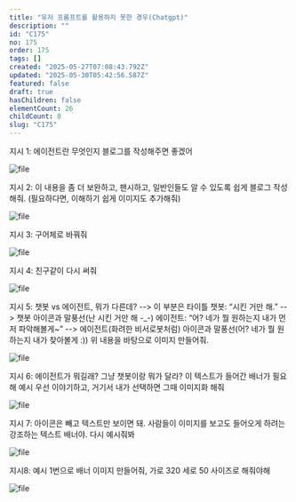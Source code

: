 ```yaml
---
title: "유저 프롬프트를 활용하지 못한 경우(Chatgpt)"
description: ""
id: "C175"
no: 175
order: 175
tags: []
created: "2025-05-27T07:08:43.792Z"
updated: "2025-05-30T05:42:56.587Z"
featured: false
draft: true
hasChildren: false
elementCount: 26
childCount: 0
slug: "C175"
---
```


지시 1: 에이전트란 무엇인지 블로그를 작성해주면 좋겠어

![file](/images/26f562db82309d902f7a771b665fe647.jpg)

지시 2: 이 내용을 좀 더 보완하고, 팬시하고, 일반인들도 알 수 있도록 쉽게 블로그 작성해줘. (필요하다면, 이해하기 쉽게 이미지도 추가해줘)

![file](/images/249fb5ecf142620b5b12cad0c2c5498e.jpg)

지시 3: 구어체로 바꿔줘

![file](/images/20e37d021780481483ad69029b03fb94.jpg)

지시 4: 친구같이 다시 써줘

![file](/images/0495acd6d8ae8b296fe192b295036f87.jpg)

지시 5: 챗봇 vs 에이전트, 뭐가 다른데? --> 이 부분은 타이틀 챗봇: “시킨 거만 해.” --> 챗봇 아이콘과 말풍선(난 시킨 거만 해 -_-) 에이전트: “어? 네가 뭘 원하는지 내가 먼저 파악해볼게~” --> 에이전트(화려한 비서로봇처럼) 아이콘과 말풍선(어? 네가 뭘 원하는지 내가 찾아볼게 :)) 위 내용을 바탕으로 이미지 만들어줘.

![file](/images/93f27eda759f3ac7af08b1adcb299652.jpg?width=1024)

지시 6: 에이전트가 뭐길래? 그냥 챗봇이랑 뭐가 달라? 이 텍스트가 들어간 배너가 필요해 예시 우선 이야기하고, 거기서 내가 선택하면 그때 이미지화 해줘

![file](/images/b3831d4602e5c17af5b08e245d16b151.jpg)

지시 7: 아이콘은 빼고 텍스트만 보이면 돼. 사람들이 이미지를 보고도 들어오게 하려는 강조하는 텍스트 배너야. 다시 예시줘봐

![file](/images/cacf9427dfa3b5ec82ec554f5c3a2263.jpg)

지시8: 예시 1번으로 배너 이미지 만들어줘, 가로 320 세로 50 사이즈로 해줘야해

![file](/images/438321a165123e0d11bda6e30ef09f2e.jpg)
